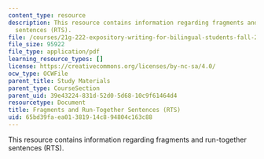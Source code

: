 ```yaml
---
content_type: resource
description: This resource contains information regarding fragments and run-together
  sentences (RTS).
file: /courses/21g-222-expository-writing-for-bilingual-students-fall-2002/65bd39faea01381914c894804c163c88_MIT21G_222F02_fragments_an.pdf
file_size: 95922
file_type: application/pdf
learning_resource_types: []
license: https://creativecommons.org/licenses/by-nc-sa/4.0/
ocw_type: OCWFile
parent_title: Study Materials
parent_type: CourseSection
parent_uid: 39e43224-831d-52d0-5d68-10c9f61464d4
resourcetype: Document
title: Fragments and Run-Together Sentences (RTS)
uid: 65bd39fa-ea01-3819-14c8-94804c163c88
---
```

This resource contains information regarding fragments and run-together sentences (RTS).